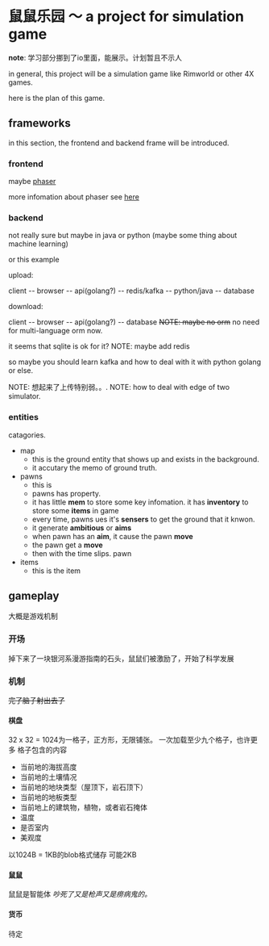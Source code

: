 # 鼠鼠乐园 ～ a project for simulation game

**note**: 学习部分挪到了io里面，能展示。计划暂且不示人

in general, this project will be a simulation game like Rimworld or other 4X games.

here is the plan of this game.

## frameworks

in this section, the frontend and backend frame will be introduced.

### frontend

maybe [phaser](https://blog.logrocket.com/best-javascript-html5-game-engines/)

more infomation about phaser see [here](/phaser.md)

### backend

not really sure but maybe in java or python (maybe some thing about machine learning)

or this example

upload:

client -- browser -- api(golang?) -- redis/kafka -- python/java -- database

download:

client -- browser -- api(golang?) -- database
~~NOTE: maybe no orm~~ no need for multi-language orm now.

it seems that sqlite is ok for it?
NOTE: maybe add redis

so maybe you should learn kafka and how to deal with it with python golang or else.

NOTE: 想起来了上传特别弱。。.
NOTE: how to deal with edge of two simulator.

### entities

catagories.

- map
  - this is the ground entity that shows up and exists in the background.
  - it accutary the memo of ground truth.
- pawns
  - this is 
  - pawns has property.
  - it has little **mem** to store some key infomation. it has **inventory** to store some **items** in game
  - every time, pawns ues it's **sensers** to get the ground that it knwon.
  - it generate **ambitious** or **aims**
  - when pawn has an **aim**, it cause the pawn **move**
  - the pawn get a **move**
  - then with the time slips. pawn 
- items
  - this is the item 



## gameplay

大概是游戏机制

### 开场

掉下来了一块银河系漫游指南的石头，鼠鼠们被激励了，开始了科学发展

### 机制

~~完了脑子射出去了~~

#### 棋盘

32 x 32 = 1024为一格子，正方形，无限铺张。
一次加载至少九个格子，也许更多
格子包含的内容
- 当前地的海拔高度
- 当前地的土壤情况
- 当前地的地块类型（屋顶下，岩石顶下）
- 当前地的地板类型
- 当前地上的建筑物，植物，或者岩石掩体
- 温度
- 是否室内
- 美观度



以1024B = 1KB的blob格式储存
可能2KB

#### 鼠鼠

鼠鼠是智能体
*吵死了又是枪声又是痨病鬼的。*

#### 货币

待定


